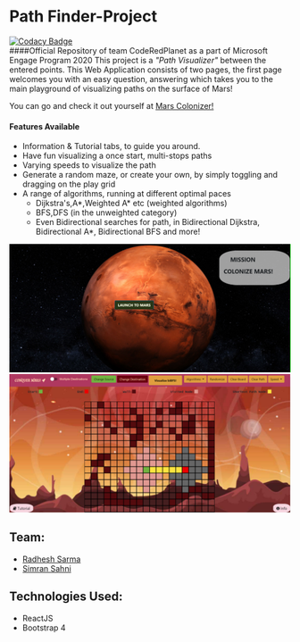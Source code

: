 # Path Finder-Project
[![Codacy Badge](https://app.codacy.com/project/badge/Grade/5bba8934a9114a82961c687a30986d83)](https://www.codacy.com?utm_source=github.com&amp;utm_medium=referral&amp;utm_content=Radhesh-Sarma/mars-colonization-project&amp;utm_campaign=Badge_Grade)  
####Official Repository of team CodeRedPlanet as a part of Microsoft Engage Program 2020
This project is a _*"Path Visualizer"*_ between the entered points. This Web Application consists of two pages,
the first page welcomes you with an easy question, answering which takes you to the main playground of visualizing paths on the surface of Mars!

You can go and check it out yourself at [Mars Colonizer!](https://radhesh-sarma.github.io/mars-colonization-project/)

#### Features Available
* Information & Tutorial tabs, to guide you around.
* Have fun visualizing a once start, multi-stops paths
* Varying speeds to visualize the path
* Generate a random maze, or create your own, by simply toggling and dragging on the play grid
* A range of algorithms, running at different optimal paces
    * Dijkstra's,A*,Weighted A* etc (weighted algorithms)
    * BFS,DFS (in the unweighted category)
    * Even Bidirectional searches for path, in Bidirectional Dijkstra, Bidirectional A*, Bidirectional BFS and more!

![First page](public/intro.PNG)
![Main page](public/main.PNG)

## Team:
* [Radhesh Sarma](https://github.com/Radhesh-Sarma) &nbsp;&nbsp;&nbsp; 
* [Simran Sahni](https://github.com/Simran-Sahni) &nbsp;&nbsp;&nbsp; 

## Technologies Used:
* ReactJS
* Bootstrap 4
